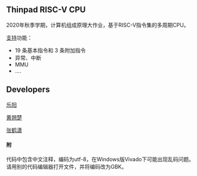 Thinpad RISC-V CPU
---------------

2020年秋季学期，计算机组成原理大作业，基于RISC-V指令集的多周期CPU。

[支持](./plan.md)功能：

- 19 条基本指令和 3 条附加指令
- 异常、中断
- MMU
- ....

## Developers

[乐阳](https://github.com/yueyang2000)

[黄翘楚](https://github.com/huangqc18)

[张鹤潇](https://github.com/zhanghx0905)

#### 附

代码中包含中文注释，编码为utf-8，在Windows版Vivado下可能出现乱码问题。  
请用别的代码编辑器打开文件，并将编码改为GBK。